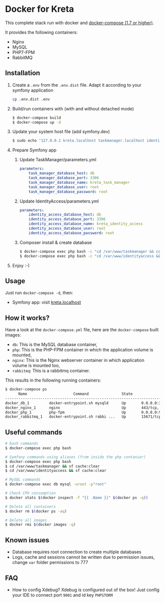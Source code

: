 # Docker for Kreta

This complete stack run with docker and [docker-compose (1.7 or higher)](https://docs.docker.com/compose/).

It provides the following containers:

* Nginx
* MySQL
* PHP7-FPM
* RabbitMQ

## Installation

1. Create a `.env` from the `.env.dist` file. Adapt it according to your symfony application

    ```bash
    cp .env.dist .env
    ```


2. Build/run containers with (with and without detached mode)

    ```bash
    $ docker-compose build
    $ docker-compose up -d
    ```

3. Update your system host file (add symfony.dev)

    ```bash
    $ sudo echo "127.0.0.1 kreta.localhost taskmanager.localhost identityaccess.localhost" >> /etc/hosts
    ```

4. Prepare Symfony app
    1. Update TaskManager/parameters.yml

        ```yml
        parameters:
            task_manager_database_host: db
            task_manager_database_port: 3306
            task_manager_database_name: kreta_task_manager
            task_manager_database_user: root
            task_manager_database_password: root
        ```

    2. Update IdentityAccess/parameters.yml

        ```yml
        parameters:
            identity_access_database_host: db
            identity_access_database_port: 3306
            identity_access_database_name: kreta_identity_access
            identity_access_database_user: root
            identity_access_database_password: root
        ```

    3. Composer install & create database

        ```bash
        $ docker-compose exec php bash -c "cd /var/www/taskmanager && composer install"
        $ docker-compose exec php bash -c "cd /var/www/identityaccess && composer install"
        ```

5. Enjoy :-)

## Usage

Just run `docker-compose -d`, then:

* Symfony app: visit [kreta.localhost](http://kreta.localhost)

## How it works?

Have a look at the `docker-compose.yml` file, here are the `docker-compose` built images:

* `db`: This is the MySQL database container,
* `php`: This is the PHP-FPM container in which the application volume is mounted,
* `nginx`: This is the Nginx webserver container in which application volume is mounted too,
* `rabbitmq`: This is a rabbitmq container.

This results in the following running containers:

```bash
$ docker-compose ps
      Name                     Command               State                                              Ports
--------------------------------------------------------------------------------------------------------------------------------------------------------
docker_db_1         docker-entrypoint.sh mysqld      Up       0.0.0.0:3306->3306/tcp
docker_nginx_1      nginx                            Up       443/tcp, 0.0.0.0:80->80/tcp
docker_php_1        php-fpm                          Up       0.0.0.0:9000->9000/tcp
docker_rabbitmq_1   docker-entrypoint.sh rabbi ...   Up       15671/tcp, 0.0.0.0:15672->15672/tcp, 25672/tcp, 4369/tcp, 5671/tcp, 0.0.0.0:5672->5672/tcp
```

## Useful commands

```bash
# bash commands
$ docker-compose exec php bash

# Symfony commands using aliases (from inside the php contanier)
$ docker-compose exec php bash
$ cd /var/www/taskmanager && sf cache:clear
$ cd /var/www/identityaccess && sf cache:clear

# MySQL commands
$ docker-compose exec db mysql -uroot -p"root"

# Check CPU consumption
$ docker stats $(docker inspect -f "{{ .Name }}" $(docker ps -q))

# Delete all containers
$ docker rm $(docker ps -aq)

# Delete all images
$ docker rmi $(docker images -q)
```

## Known issues

* Database requires root connection to create multiple databases
* Logs, cache and sessions cannot be written due to permission issues, change `var` folder permissions to 777

## FAQ

* How to config Xdebug?
Xdebug is configured out of the box!
Just config your IDE to connect port `9001` and id key `PHPSTORM`
